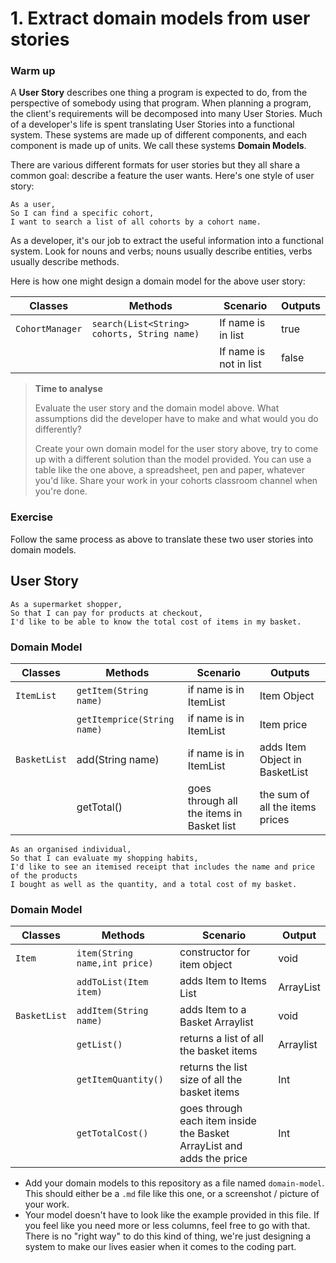 # 1. Extract domain models from user stories

### Warm up

A **User Story** describes one thing a program is expected to do, from the perspective of somebody using that program. When planning a program, the client's requirements will be decomposed into many User Stories. Much of a developer's life is spent translating User Stories into a functional system. These systems are made up of different components, and each component is made up of units. We call these systems **Domain Models**.

There are various different formats for user stories but they all share a common goal: describe a feature the user wants. Here's one style of user story:

```
As a user,
So I can find a specific cohort,
I want to search a list of all cohorts by a cohort name.
```

As a developer, it's our job to extract the useful information into a functional system. Look for nouns and verbs; nouns usually describe entities, verbs usually describe methods.

Here is how one might design a domain model for the above user story:

| Classes         | Methods                                     | Scenario               | Outputs |
|-----------------|---------------------------------------------|------------------------|---------|
| `CohortManager` | `search(List<String> cohorts, String name)` | If name is in list     | true    |
|                 |                                             | If name is not in list | false   |

> **Time to analyse**
>
> Evaluate the user story and the domain model above. What assumptions did the developer have to make and what would you do differently?
> 
> Create your own domain model for the user story above, try to come up with a different solution than the model provided. You can use a table like the one above, a spreadsheet, pen and paper, whatever you'd like. Share your work in your cohorts classroom channel when you're done.

### Exercise

Follow the same process as above to translate these two user stories into domain models.

## User Story
```
As a supermarket shopper,
So that I can pay for products at checkout,
I'd like to be able to know the total cost of items in my basket.
```

### Domain Model
| Classes      | Methods                     | Scenario                                  | Outputs                         |
|--------------|-----------------------------|-------------------------------------------|---------------------------------|
| `ItemList`   | `getItem(String name)`      | if name is in ItemList                    | Item Object                     |
|              | `getItemprice(String name)` | if name is in ItemList                    | Item price                      |
| `BasketList` | add(String name)            | if name is in ItemList                    | adds Item Object in BasketList  |
|              | getTotal()                  | goes through all the items in Basket list | the sum of all the items prices |

```
As an organised individual,
So that I can evaluate my shopping habits,
I'd like to see an itemised receipt that includes the name and price of the products
I bought as well as the quantity, and a total cost of my basket.
```
### Domain Model

| Classes      | Methods                       | Scenario                                                              | Output          |
|--------------|-------------------------------|-----------------------------------------------------------------------|-----------------|
| `Item`       | `item(String name,int price)` | constructor for item object                                           | void            |
|              | `addToList(Item item)`        | adds Item to Items List                                               | ArrayList<Item> |
| `BasketList` | `addItem(String name)`        | adds Item to a Basket Arraylist                                       | void            |
|              | `getList()`                   | returns a list of all the basket items                                | Arraylist<Item> |
|              | `getItemQuantity()`           | returns the list size of all the basket items                         | Int             |
|              | `getTotalCost()`              | goes through each item inside the Basket ArrayList and adds the price | Int             |


- Add your domain models to this repository as a file named `domain-model`. This should either be a `.md` file like this one, or a screenshot / picture of your work.
- Your model doesn't have to look like the example provided in this file. If you feel like you need more or less columns, feel free to go with that. There is no "right way" to do this kind of thing, we're just designing a system to make our lives easier when it comes to the coding part.